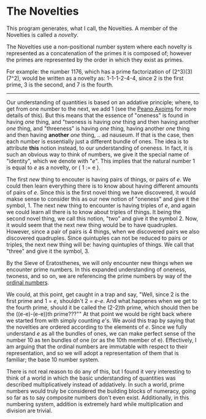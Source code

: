 # The Novelties

This program generates, what I call, the Novelties.  A member of the Novelties is called a *novelty*. 

The Novelties use a non-positional number system where each novelty is represented as a concatenation of the primes it is composed of; however the primes are represented by the order in which they exist as primes.  

For example: the number 1176, which has a prime factorization of (2^3)(3)(7^2), would be written as a novelty as: 1-1-1-2-4-4, since 2 is the first prime, 3 is the second, and 7 is the fourth.

---

Our understanding of quantities is based on an addative principle; where, to get from one number to the next, we add 1 (see the [Peano Axoims](https://youtu.be/3gBoP8jZ1Is?si=4pPOlf5IM-a0WDF2) for more details of this).  But this means that the essence of "oneness" is found in having *one* thing, and "twoness is having *one* thing and then having another *one* thing, and "threeness" is having *one* thing, having another *one* thing and then having **another** *one* thing, .. ad nauseum.  If that is the case, then each number is essentially just a different bundle of ones.  The idea is to attribute **this** notion instead, to our understanding of oneness.  In fact, it is such an obvious way to think of numbers, we give it the special name of "identity", which we denote with "*e*".  This implies that the natural number 1 is equal to *e* as a novelty, or \( 1 := e \).

  The first *new* thing to encouter is having pairs of things, or pairs of *e*.  We could then learn everything there is to know about having different amounts of pairs of *e*.  Since this is the first novel thing we have discovered, it would makse sense to consider this as our new notion of "oneness" and give it the symbol, 1.
  The next new thing to encounter is having triples of *e*, and again we could learn all there is to know about triples of things.  It being the second novel thing, we call this notion, "two" and give it the symbol 2.  Now, it would seem that the next new thing would be to have quadruples. However, since a pair of pairs is 4 things, when we discovered pairs we also discovered quadruples. Since quintuples can not be reduced to pairs or triples, the next new thing will be: having quintuples of things. We call that "three" and give it the symbol, 3.  
 
  By the Sieve of Eratosthenes, we will only encounter new things when we encounter prime numbers.  In this expanded understanding of oneness, twoness, and so on, we are referencing the prime numbers by way of the [ordinal numbers](https://en.wikipedia.org/wiki/Ordinal_number).  
  
  We could, at this point, get caught in a trap and say, "Well, since 2 is the first prime and 1 = *e*, shouldn't 2 = *e*-*e*. And what happenes when we get to the fourth prime, should it be called the (2-2)th prime, which should then be the ((e-e)-(e-e))th prime???""  At that point we would be right back where we started from with simply counting *e*'s.  We avoid this trap by saying that the novelties are ordered according to the elements of *e*.  Since we fully understand *e* as all the bundles of ones, we can make perfect sense of the number 10 as ten bundles of one (or as the 10th member of e).  Effectively, I am arguing that the ordinal numbers are immutable with respect to their representation, and so we will adopt a representation of them that is familiar; the base 10 number system.

  There is not real reason to do any of this, but I found it very interesting to think of a world in which the basic understanding of quantities was described multiplicatively instead of addatively. In such a world, prime numbers would truly be considered the building blocks of numeracy, going so far as to say composite numbers don't even exist. Additionally, in this numbering system, addition is extremely hard while multiplication and division are trivial.
